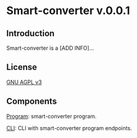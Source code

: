 # Smart-converter v.0.0.1

## Introduction

Smart-converter is a [ADD INFO]...

## License

[GNU AGPL v3](./LICENSE)

## Components

[Program](./programs/smart_converter/Readme.md): smart-converter program.

[CLI](./packages/cli/Readme.md): CLI with smart-converter program endpoints.
